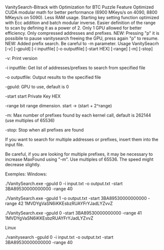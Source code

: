 VanitySearch-Bitrack with Optimization for BTC Puzzle
Feature
Optimized CUDA modular math for better performance (6900 MKeys/s on 4090, 8800 MKeys/s on 5090).
Less RAM usage.
Starting key setting function optimized with Ecc addition and batch modular inverse.
Easier definition of the range to scan by defining it as a power of 2.
Only 1 GPU allowed for better efficiency.
Only compressed addresses and prefixes.
NEW: Pressing "p" it is possibile to pause vanitysearch freeing the GPU, press again "p" to resume.
NEW: Added prefix search. Be careful to -m parameter.
Usage
VanitySeacrh [-v] [-gpuId] [-i inputfile] [-o outputfile] [-start HEX] [-range] [-m] [-stop]

-v: Print version

-i inputfile: Get list of addresses/prefixes to search from specified file

-o outputfile: Output results to the specified file

-gpuId: GPU to use, default is 0

-start start Private Key HEX

-range bit range dimension. start -> (start + 2^range)

-m: Max number of prefixes found by each kernel call, default is 262144 (use multiples of 65536)

-stop: Stop when all prefixes are found

If you want to search for multiple addresses or prefixes, insert them into the input file.

Be careful, if you are looking for multiple prefixes, it may be necessary to increase MaxFound using "-m". Use multiples of 65536. The speed might decrease slightly.

Exemples:
Windows:

./VanitySearch.exe -gpuId 0 -i input.txt -o output.txt -start 3BA89530000000000 -range 40

./VanitySearch.exe -gpuId 1 -o output.txt -start 3BA89530000000000 -range 42 1MVDYgVaSN6iKKEsbzRUAYFrYJadLYZvvZ

./VanitySearch.exe -gpuId 0 -start 3BA89530000000000 -range 41 1MVDYgVaSN6iKKEsbzRUAYFrYJadLYZvvZ 

Linux

./vanitysearch -gpuId 0 -i input.txt -o output.txt -start 3BA89530000000000 -range 40
